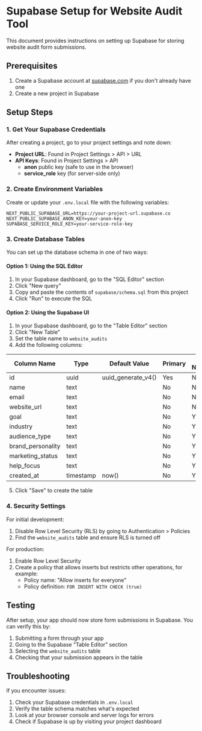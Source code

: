 # Supabase Setup for Website Audit Tool

This document provides instructions on setting up Supabase for storing website audit form submissions.

## Prerequisites

1. Create a Supabase account at [supabase.com](https://supabase.com) if you don't already have one
2. Create a new project in Supabase

## Setup Steps

### 1. Get Your Supabase Credentials

After creating a project, go to your project settings and note down:

- **Project URL**: Found in Project Settings > API > URL
- **API Keys**: Found in Project Settings > API
  - **anon** public key (safe to use in the browser)
  - **service_role** key (for server-side only)

### 2. Create Environment Variables

Create or update your `.env.local` file with the following variables:

```
NEXT_PUBLIC_SUPABASE_URL=https://your-project-url.supabase.co
NEXT_PUBLIC_SUPABASE_ANON_KEY=your-anon-key
SUPABASE_SERVICE_ROLE_KEY=your-service-role-key
```

### 3. Create Database Tables

You can set up the database schema in one of two ways:

#### Option 1: Using the SQL Editor

1. In your Supabase dashboard, go to the "SQL Editor" section
2. Click "New query"
3. Copy and paste the contents of `supabase/schema.sql` from this project
4. Click "Run" to execute the SQL

#### Option 2: Using the Supabase UI

1. In your Supabase dashboard, go to the "Table Editor" section
2. Click "New Table"
3. Set the table name to `website_audits`
4. Add the following columns:

| Column Name        | Type      | Default Value | Primary | Is Nullable |
|--------------------|-----------|---------------|---------|-------------|
| id                 | uuid      | uuid_generate_v4() | Yes     | No          |
| name               | text      |               | No      | No          |
| email              | text      |               | No      | No          |
| website_url        | text      |               | No      | No          |
| goal               | text      |               | No      | Yes         |
| industry           | text      |               | No      | Yes         |
| audience_type      | text      |               | No      | Yes         |
| brand_personality  | text      |               | No      | Yes         |
| marketing_status   | text      |               | No      | Yes         |
| help_focus         | text      |               | No      | Yes         |
| created_at         | timestamp | now()         | No      | Yes         |

5. Click "Save" to create the table

### 4. Security Settings

For initial development:

1. Disable Row Level Security (RLS) by going to Authentication > Policies
2. Find the `website_audits` table and ensure RLS is turned off

For production:

1. Enable Row Level Security
2. Create a policy that allows inserts but restricts other operations, for example:
   - Policy name: "Allow inserts for everyone"
   - Policy definition: `FOR INSERT WITH CHECK (true)`

## Testing

After setup, your app should now store form submissions in Supabase. You can verify this by:

1. Submitting a form through your app
2. Going to the Supabase "Table Editor" section
3. Selecting the `website_audits` table
4. Checking that your submission appears in the table

## Troubleshooting

If you encounter issues:

1. Check your Supabase credentials in `.env.local`
2. Verify the table schema matches what's expected
3. Look at your browser console and server logs for errors
4. Check if Supabase is up by visiting your project dashboard 